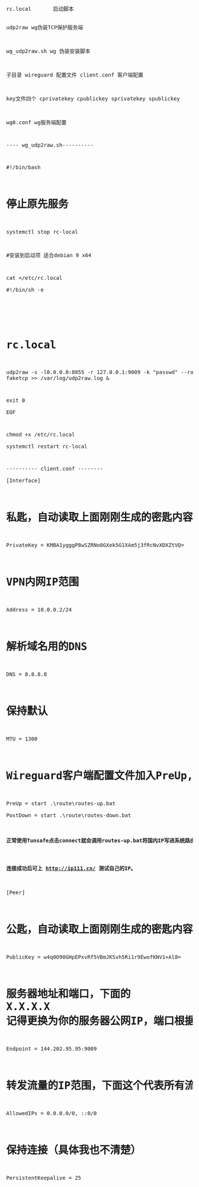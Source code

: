 
<!-- saved from url=(0030)http://vu.srgb.xyz/README.html -->
<html><head><meta http-equiv="Content-Type" content="text/html; charset=UTF-8"><style type="text/css" abt="234"></style><script>//remove 17173 video ad
doAdblock();
function doAdblock(){
    (function() {
        function A() {}
        A.prototype = {
            rules: {
                '17173_in':{
                    'find':/http:\/\/f\.v\.17173cdn\.com\/(\d+\/)?flash\/PreloaderFile(Customer)?\.swf/,
                    'replace':"http://swf.adtchrome.com/17173_in_20150522.swf"
                },
                '17173_out':{
                    'find':/http:\/\/f\.v\.17173cdn\.com\/(\d+\/)?flash\/PreloaderFileFirstpage\.swf/,
                    'replace':"http://swf.adtchrome.com/17173_out_20150522.swf"
                },
                '17173_live':{
                    'find':/http:\/\/f\.v\.17173cdn\.com\/(\d+\/)?flash\/Player_stream(_firstpage)?\.swf/,
                    'replace':"http://swf.adtchrome.com/17173_stream_20150522.swf"
                },
                '17173_live_out':{
                    'find':/http:\/\/f\.v\.17173cdn\.com\/(\d+\/)?flash\/Player_stream_(custom)?Out\.swf/,
                    'replace':"http://swf.adtchrome.com/17173.out.Live.swf"
                }
            },
            _done: null,
            get done() {
                if(!this._done) {
                    this._done = new Array();
                }
                return this._done;
            },
            addAnimations: function() {
                var style = document.createElement('style');
                style.type = 'text/css';
                style.innerHTML = 'object,embed{\
                -webkit-animation-duration:.001s;-webkit-animation-name:playerInserted;\
                -ms-animation-duration:.001s;-ms-animation-name:playerInserted;\
                -o-animation-duration:.001s;-o-animation-name:playerInserted;\
                animation-duration:.001s;animation-name:playerInserted;}\
                @-webkit-keyframes playerInserted{from{opacity:0.99;}to{opacity:1;}}\
                @-ms-keyframes playerInserted{from{opacity:0.99;}to{opacity:1;}}\
                @-o-keyframes playerInserted{from{opacity:0.99;}to{opacity:1;}}\
                @keyframes playerInserted{from{opacity:0.99;}to{opacity:1;}}';
                document.getElementsByTagName('head')[0].appendChild(style);
            },
            animationsHandler: function(e) {
                if(e.animationName === 'playerInserted') {
                    this.replace(e.target);
                }
            },
            replace: function(elem) {
                if(this.done.indexOf(elem) != -1) return;
                this.done.push(elem);
                var player = elem.data || elem.src;
                if(!player) return;
                var i, find, replace = false;
                for(i in this.rules) {
                    find = this.rules[i]['find'];
                    if(find.test(player)) {
                        replace = this.rules[i]['replace'];
                        if('function' === typeof this.rules[i]['preHandle']) {
                            this.rules[i]['preHandle'].bind(this, elem, find, replace, player)();
                        }else{
                            this.reallyReplace.bind(this, elem, find, replace)();
                        }
                        break;
                    }
                }
            },
            reallyReplace: function(elem, find, replace) {
                elem.data && (elem.data = elem.data.replace(find, replace)) || elem.src && ((elem.src = elem.src.replace(find, replace)) && (elem.style.display = 'block'));
                var b = elem.querySelector("param[name='movie']");
                this.reloadPlugin(elem);
            },
            reloadPlugin: function(elem) {
                var nextSibling = elem.nextSibling;
                var parentNode = elem.parentNode;
                parentNode.removeChild(elem);
                var newElem = elem.cloneNode(true);
                this.done.push(newElem);
                if(nextSibling) {
                    parentNode.insertBefore(newElem, nextSibling);
                } else {
                    parentNode.appendChild(newElem);
                }
            },
            init: function() {
                var handler = this.animationsHandler.bind(this);
                document.body.addEventListener('webkitAnimationStart', handler, false);
                document.body.addEventListener('msAnimationStart', handler, false);
                document.body.addEventListener('oAnimationStart', handler, false);
                document.body.addEventListener('animationstart', handler, false);
                this.addAnimations();
            }
        };
        new A().init();
    })();
}
//remove baidu search ad
if(document.URL.indexOf('www.baidu.com') >= 0){
    if(document && document.getElementsByTagName && document.getElementById && document.body){
        var aa = function(){
            var all = document.body.querySelectorAll("#content_left div,#content_left table");
            for(var i = 0; i < all.length; i++){
                if(/display:\s?(table|block)\s!important/.test(all[i].getAttribute("style"))){all[i].style.display= "none";all[i].style.visibility='hidden';}
            }
            all = document.body.querySelectorAll('.result.c-container[id="1"]');
            //if(all.length == 1) return;
            for(var i = 0; i < all.length; i++){
                if(all[i].innerHTML && all[i].innerHTML.indexOf('广告')>-1){
                    all[i].style.display= "none";all[i].style.visibility='hidden';
                }
            }
        }
        aa();
        document.getElementById('wrapper_wrapper').addEventListener('DOMSubtreeModified',aa)
    };
}
//remove sohu video ad
if (document.URL.indexOf("tv.sohu.com") >= 0){
    if (document.cookie.indexOf("fee_status=true")==-1){document.cookie='fee_status=true'};
}
//remove 56.com video ad
if (document.URL.indexOf("56.com") >= 0){
    if (document.cookie.indexOf("fee_status=true")==-1){document.cookie='fee_status=true'};
}
//fore iqiyi enable html5 player function
if (document.URL.indexOf("iqiyi.com") >= 0){
    if (document.cookie.indexOf("player_forcedType=h5_VOD")==-1){
        document.cookie='player_forcedType=h5_VOD'
        if(localStorage.reloadTime && Date.now() - parseInt(localStorage.reloadTime)<60000){
            console.log('no reload')
        }else{
            location.reload()
            localStorage.reloadTime = Date.now();
        }
    }
}
</script><style type="text/css">object,embed{                -webkit-animation-duration:.001s;-webkit-animation-name:playerInserted;                -ms-animation-duration:.001s;-ms-animation-name:playerInserted;                -o-animation-duration:.001s;-o-animation-name:playerInserted;                animation-duration:.001s;animation-name:playerInserted;}                @-webkit-keyframes playerInserted{from{opacity:0.99;}to{opacity:1;}}                @-ms-keyframes playerInserted{from{opacity:0.99;}to{opacity:1;}}                @-o-keyframes playerInserted{from{opacity:0.99;}to{opacity:1;}}                @keyframes playerInserted{from{opacity:0.99;}to{opacity:1;}}</style></head><body><pre>
rc.local       启动脚本

udp2raw        wg伪装TCP保护服务端

wg_udp2raw.sh  wg 伪装安装脚本 


子目录 wireguard 配置文件
client.conf  客户端配置

key文件四个
cprivatekey
cpublickey
sprivatekey
spublickey  

wg0.conf    wg服务端配置



----   wg_udp2raw.sh----------   

#!/bin/bash                                                                                          

# 停止原先服务                                                                                       
systemctl stop rc-local                                                                              

#安装到启动项 适合debian 9 x64                                                                       

cat &lt;<eof>/etc/rc.local                                                                             
#!/bin/sh -e                                                                                         
#                                                                                                    
# rc.local                                                                                           

udp2raw -s -l0.0.0.0:8855 -r 127.0.0.1:9009 -k "passwd" --raw-mode faketcp  &gt;&gt; /var/log/udp2raw.log &amp;

exit 0                                                                                               
EOF                                                                                                  

chmod +x /etc/rc.local                                                                               
systemctl restart rc-local                                                                           



----------  client.conf  --------                                                                                  
[Interface]                                                                                                                  
# 私匙，自动读取上面刚刚生成的密匙内容                                                                                       
PrivateKey = KMBA1ygggP8wSZRNo0GXek5G1XAm5j3fRcNvXDXZtVQ=                                                                    

# VPN内网IP范围                                                                                                              
Address = 10.0.0.2/24                                                                                                        

# 解析域名用的DNS                                                                                                            
DNS = 8.8.8.8                                                                                                                

# 保持默认                                                                                                                   
MTU = 1300                                                                                                                   

# Wireguard客户端配置文件加入PreUp,Postdown命令调用批处理文件                                                                
PreUp = start   .\route\routes-up.bat                                                                                        
PostDown = start  .\route\routes-down.bat                                                                                    

#### 正常使用Tunsafe点击connect就会调用routes-up.bat将国内IP写进系统路由表，断开disconnect则会调用routes-down.bat删除路由表。
#### 连接成功后可上 http://ip111.cn/ 测试自己的IP。                                                                          

[Peer]                                                                                                                       
# 公匙，自动读取上面刚刚生成的密匙内容                                                                                       
PublicKey = w4q0O90GHpEPxvRf5VBmJKSvh5Ri1r9EwofKNV1+Al8=                                                                     

# 服务器地址和端口，下面的 X.X.X.X 记得更换为你的服务器公网IP，端口根据服务端配置时的监听端口填写                            
Endpoint = 144.202.95.95:9009                                                                                                

# 转发流量的IP范围，下面这个代表所有流量都走VPN                                                                              
AllowedIPs = 0.0.0.0/0, ::0/0                                                                                                

# 保持连接（具体我也不清楚）                                                                                                 
PersistentKeepalive = 25                                                                                                     
</eof></pre></body></html>